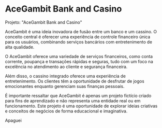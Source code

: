 # AceGambit Bank and Casino

Projeto: "AceGambit Bank and Casino"

AceGambit é uma ideia inovadora de fusão entre um banco e um cassino. O conceito central é oferecer uma experiência de controle financeiro única para os usuários, combinando serviços bancários com entretenimento de alta qualidade.

O AceGambit oferece uma variedade de serviços financeiros, como conta corrente, poupança e transações rápidas e seguras, tudo com um foco na excelência no atendimento ao cliente e segurança financeira.

Além disso, o cassino integrado oferece uma experiência de entretenimento. Os clientes têm a oportunidade de desfrutar de jogos emocionantes enquanto gerenciam suas finanças pessoais.

É importante ressaltar que AceGambit é apenas um projeto fictício criado para fins de aprendizado e não representa uma entidade real ou em funcionamento. Este projeto é uma oportunidade de explorar ideias criativas e conceitos de negócios de forma educacional e imaginativa.


Apaguei